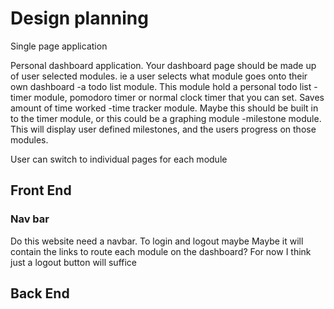 
# Design planning

Single page application

Personal dashboard application.
Your dashboard page should be made up of user selected modules.
ie a user selects what module goes onto their own dashboard
-a todo list module. This module hold a personal todo list 
-timer module, pomodoro timer or normal clock timer that you can set. Saves amount of time worked
-time tracker module. Maybe this should be built in to the timer module, or this could be a graphing module
-milestone module. This will display user defined milestones, and the users progress on those modules.

User can switch to individual pages for each module

## Front End

### Nav bar
Do this website need a navbar. To login and logout maybe
Maybe it will contain the links to route each module on the dashboard?
For now I think just a logout button will suffice

## Back End
